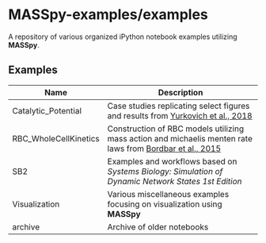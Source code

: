 # MASSpy-examples/examples
A repository of various organized iPython notebook examples utilizing **MASSpy**.

Examples
--------

Name                  | Description
--------------------- | ---------------------------------------------------------------------------------------------------------------------
Catalytic_Potential   | Case studies replicating select figures and results from [Yurkovich et al., 2018]
RBC_WholeCellKinetics | Construction of RBC models utilizing mass action and michaelis menten rate laws from [Bordbar et al., 2015]
SB2                   | Examples and workflows based on *Systems Biology: Simulation of Dynamic Network States 1st Edition* 
Visualization         | Various miscellaneous examples focusing on visualization using **MASSpy**
archive               | Archive of older notebooks

[Yurkovich et al., 2018]: https://doi.org/10.1371/journal.pcbi.1006356
[Bordbar et al., 2015]: https://doi.org/10.1016/j.cels.2015.10.003